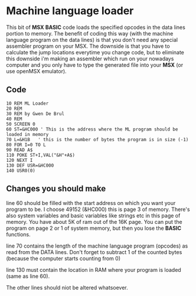 # Machine language loader

This bit of **MSX** **BASIC** code loads the specified opcodes in the data lines portion to memory.
The benefit of coding this way (with the machine language program on the data lines) is that you don't need any special assembler program on your MSX.
The downside is that you have to calculate the jump locations everytime you change code, but to eliminate this downside i'm making an assembler which run on your nowadays computer and you only have to type the generated file into your **MSX** (or use openMSX emulator).

## Code

    10 REM ML Loader
    20 REM
    30 REM by Gwen De Brul
    40 REM
    50 SCREEN 0
    60 ST=&HC000 ' This is the address where the ML program should be loaded in memory
    70 L=&H1B   ' this is the number of bytes the program is in size (-1)
    80 FOR I=0 TO L
    90 READ A$
    110 POKE ST+I,VAL("&H"+A$)
    120 NEXT I
    130 DEF USR=&HC000
    140 USR0(0)

## Changes you should make

line 60 should be filled with the start address on which you want your program to be.
I choose 49152 (&HC000) this is page 3 of memory. 
There's also system variables and basic variables like strings etc in this page of memory.
You have about 5K of ram out of the 16K page.
You can put the program on page 2 or 1 of system memory, but then you lose the **BASIC** functions.

line 70 contains the length of the machine language program (opcodes) as read from the DATA lines.
Don't forget to subtract 1 of the counted bytes (because the computer starts counting from 0)

line 130 must contain the location in RAM where your program is loaded (same as line 60).

The other lines should niot be altered whatsoever.
